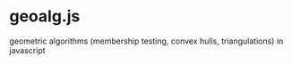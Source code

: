 geoalg.js
=========

geometric algorithms (membership testing, convex hulls, triangulations) in javascript